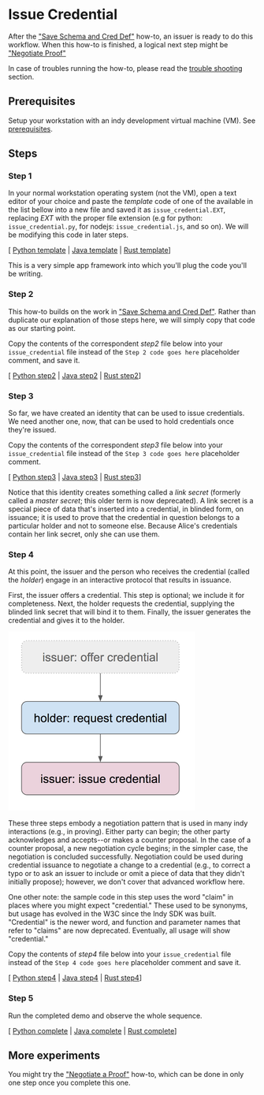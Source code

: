 # Issue Credential

After the ["Save Schema and Cred Def"](../save-schema-and-cred-def/README.md)
how-to, an issuer is ready to do this workflow. When this how-to is finished,
a logical next step might be ["Negotiate Proof"](../negotiate-proof/README.md)

In case of troubles running the how-to, please read the [trouble shooting](../trouble-shooting.md) section.

## Prerequisites

Setup your workstation with an indy development virtual machine (VM). See [prerequisites](../prerequisites.md).

## Steps

### Step 1

In your normal workstation operating system (not the VM), open a text editor of your
choice and paste the *template* code of one of the available in the list bellow into 
a new file and saved it as `issue_credential.EXT`, replacing *EXT* with the proper file 
extension (e.g for python: `issue_credential.py`, for nodejs: `issue_credential.js`, and so on). 
We will be modifying this code in later steps.

[ [Python template](python/template.py) | [Java template](java/README.md) | [Rust template](rust/src/template.rs)]

This is a very simple app framework into which you'll plug the code
you'll be writing.

### Step 2

This how-to builds on the work in ["Save Schema and Cred Def"](../save-schema-and-cred-def/README.md).
Rather than duplicate our explanation of those steps here, we will simply
copy that code as our starting point.

Copy the contents of the correspondent *step2* file below into your `issue_credential` file 
instead of the `Step 2 code goes here` placeholder comment, and save it.

[ [Python step2](python/step2.py) | [Java step2](java/step2.js) | [Rust step2](rust/src/step2.rs)]

### Step 3

So far, we have created an identity that can be used to issue credentials.
We need another one, now, that can be used to hold credentials once they're issued.

Copy the contents of the correspondent *step3* file below into your `issue_credential` 
file instead of the `Step 3 code goes here` placeholder comment.

[ [Python step3](python/step3.py) | [Java step3](java/step3.js) | [Rust step3](rust/src/step3.rs)]

Notice that this identity creates something called a *link secret* (formerly
called a *master secret*; this older term is now deprecated).
A link secret is a special piece of data that's inserted into
a credential, in blinded form, on issuance; it is used to prove that the
credential in question belongs to a particular holder and not to someone
else. Because Alice's credentials contain her link secret, only she can
use them.

### Step 4

At this point, the issuer and the person who receives the credential
(called the *holder*) engage in an interactive protocol that results
in issuance.

First, the issuer offers a credential. This step is optional; we include
it for completeness. Next, the holder requests the credential, supplying
the blinded link secret that will bind it to them. Finally, the issuer
generates the credential and gives it to the holder.

![3-phase negotiation on issuance](3-phase-negotiation.png)

These three steps embody a negotiation pattern that is used in many
indy interactions (e.g., in proving). Either party can begin; the other
party acknowledges and accepts--or makes a counter proposal. In the case
of a counter proposal, a new negotiation cycle begins; in the simpler
case, the negotiation is concluded successfully. Negotiation could be used
during credential issuance to negotiate a change to a credential (e.g.,
to correct a typo or to ask an issuer to include or omit a piece of data
that they didn't initially propose); however, we don't cover that
advanced workflow here.

One other note: the sample code in this step uses the word "claim" in
places where you might expect "credential." These used to be synonyms,
but usage has evolved in the W3C since the Indy SDK was built. "Credential"
is the newer word, and function and parameter names that refer to "claims"
are now deprecated. Eventually, all usage will show "credential."

Copy the contents of *step4* file below into your `issue_credential` file instead of 
the `Step 4 code goes here` placeholder comment and save it.

[ [Python step4](python/step4.py) | [Java step4](java/step4.js) | [Rust step4](rust/src/step4.rs)]

### Step 5

Run the completed demo and observe the whole sequence.

[ [Python complete](python/issue_credential.py) | [Java complete](java/IssueCredential.js) | [Rust complete](rust/src/issue-credential.rs)]

## More experiments

You might try the ["Negotiate a Proof"](../negotiate-proof/README.md)
how-to, which can be done in only one step once you complete this one.
